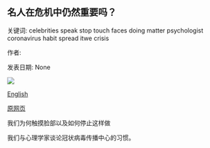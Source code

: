 ## 名人在危机中仍然重要吗？

关键词: celebrities speak stop touch faces doing matter psychologist coronavirus habit spread itwe crisis

作者: 

发表日期: None

![](https://ichef.bbci.co.uk/news/1024/branded_news/1836A/production/_111787199_p089hxdg.jpg)

[English](Do%20celebrities%20still%20matter%20in%20a%20crisis%3F.md)

[原网页](https://www.bbc.com/news/world-us-canada-52272649)

我们为何触摸脸部以及如何停止这样做

我们与心理学家谈论冠状病毒传播中心的习惯。